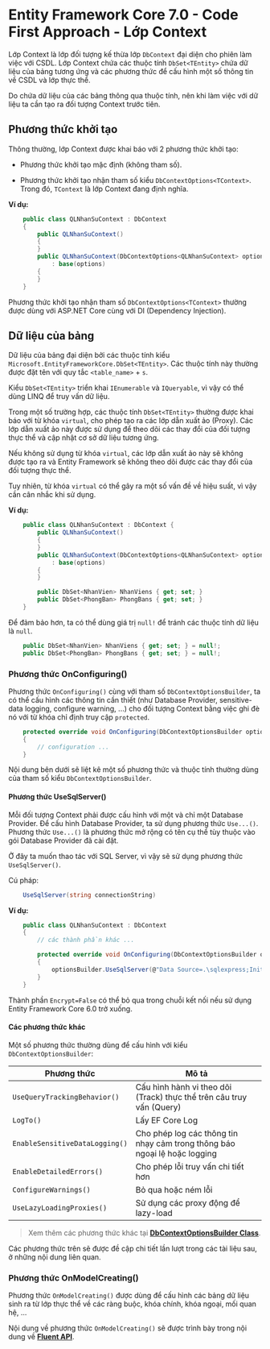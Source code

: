 # Entity Framework Core 7.0 - Code First Approach - Lớp Context

Lớp Context là lớp đối tượng kế thừa lớp `DbContext` đại diện cho phiên làm việc với CSDL. Lớp Context chứa 
các thuộc tính `DbSet<TEntity>` chứa dữ liệu của bảng tương ứng và các phương thức để cấu hình một số
thông tin về CSDL và lớp thực thể.

Do chứa dữ liệu của các bảng thông qua thuộc tính, nên khi làm việc với dữ liệu ta cần tạo ra đối tượng 
Context trước tiên.

## Phương thức khởi tạo

Thông thường, lớp Context được khai báo với 2 phương thức khởi tạo:

* Phương thức khởi tạo mặc định (không tham số).

* Phương thức khởi tạo nhận tham số kiểu `DbContextOptions<TContext>`. Trong đó, `TContext` là lớp Context đang định nghĩa.

**Ví dụ:**

```cs
    public class QLNhanSuContext : DbContext
    {
        public QLNhanSuContext() 
        {
        }
        public QLNhanSuContext(DbContextOptions<QLNhanSuContext> options)
            : base(options)
        {
        }
    }
```

Phương thức khởi tạo nhận tham số `DbContextOptions<TContext>` thường được dùng với ASP.NET Core cùng với DI (Dependency Injection).

## Dữ liệu của bảng

Dữ liệu của bảng đại diện bởi các thuộc tính kiểu `Microsoft.EntityFrameworkCore.DbSet<TEntity>`. Các thuộc tính này thường được đặt tên với quy tắc `<table_name>` + `s`.

Kiểu `DbSet<TEntity>` triển khai `IEnumerable` và `IQueryable`, vì vậy có thể dùng LINQ để truy vấn dữ liệu.

Trong một số trường hợp, các thuộc tính `DbSet<TEntity>` thường được khai báo với từ khóa `virtual`, cho 
phép tạo ra các lớp dẫn xuất ảo (Proxy). Các lớp dẫn xuất ảo này được sử dụng để theo dõi các thay đổi 
của đối tượng thực thể và cập nhật cơ sở dữ liệu tương ứng. 

Nếu không sử dụng từ khóa `virtual`, các lớp dẫn xuất ảo này sẽ không được tạo ra và Entity Framework sẽ không theo dõi được các thay đổi của đối tượng thực thể.

Tuy nhiên, từ khóa `virtual` có thể gây ra một số vấn đề về hiệu suất, vì vậy cần cân nhắc khi sử dụng.

**Ví dụ:**

```cs
    public class QLNhanSuContext : DbContext {
        public QLNhanSuContext() 
        {
        }
        public QLNhanSuContext(DbContextOptions<QLNhanSuContext> options)
            : base(options)
        {
        }

        public DbSet<NhanVien> NhanViens { get; set; }
        public DbSet<PhongBan> PhongBans { get; set; }
    }
```

Để đảm bảo hơn, ta có thể dùng giá trị `null!` để tránh các thuộc tính dữ liệu là `null`.

```cs
    public DbSet<NhanVien> NhanViens { get; set; } = null!;
    public DbSet<PhongBan> PhongBans { get; set; } = null!;
```

### Phương thức OnConfiguring()

Phương thức `OnConfiguring()` cùng với tham số `DbContextOptionsBuilder`, ta có thể cấu hình các thông 
tin cần thiết (như Database Provider, sensitive-data logging, configure warning, ...) cho đối tượng Context
bằng việc ghi đè nó với từ khóa chỉ định truy cập `protected`.

```cs
    protected override void OnConfiguring(DbContextOptionsBuilder optionsBuilder)
    {
        // configuration ...
    }
```

Nội dung bên dưới sẽ liệt kê một số phương thức và thuộc tính thường dùng của tham số kiểu
`DbContextOptionsBuilder`.

#### Phương thức UseSqlServer()

Mỗi đối tượng Context phải được cấu hình với một và chỉ một Database Provider. Để cấu hình Database 
Provider, ta sử dụng phương thức `Use...()`. Phương thức `Use...()` là phương thức mở rộng có tên cụ thể
tùy thuộc vào gói Database Provider đã cài đặt.

Ở đây ta muốn thao tác với SQL Server, vì vậy sẽ sử dụng phương thức `UseSqlServer()`.

Cú pháp:

```cs
    UseSqlServer(string connectionString)
```

**Ví dụ:**

```cs
    public class QLNhanSuContext : DbContext
    {
        // các thành phần khác ...

        protected override void OnConfiguring(DbContextOptionsBuilder optionsBuilder)
        {
            optionsBuilder.UseSqlServer(@"Data Source=.\sqlexpress;Initial Catalog=QLNhanSu;Integrated Security=True;Encrypt=False");
        }
    }
```

Thành phần `Encrypt=False` có thể bỏ qua trong chuỗi kết nối nếu sử dụng Entity Framework Core 6.0 trở xuống.

#### Các phương thức khác

Một số phương thức thường dùng để cấu hình với kiểu `DbContextOptionsBuilder`:

| Phương thức | Mô tả |
| --- | --- |
| `UseQueryTrackingBehavior()` | Cấu hình hành vi theo dõi (Track) thực thể trên câu truy vấn (Query) |
| `LogTo()` | Lấy EF Core Log |
| `EnableSensitiveDataLogging()` | Cho phép log các thông tin nhạy cảm trong thông báo ngoại lệ hoặc logging |
| `EnableDetailedErrors()` | Cho phép lỗi truy vấn chi tiết hơn |
| `ConfigureWarnings()` | Bỏ qua hoặc ném lỗi |
| `UseLazyLoadingProxies()` | Sử dụng các proxy động để lazy-load |

>  Xem thêm các phương thức khác tại [**DbContextOptionsBuilder Class**](https://learn.microsoft.com/en-us/dotnet/api/microsoft.entityframeworkcore.dbcontextoptionsbuilder?view=efcore-7.0).

Các phương thức trên sẽ được đề cập chi tiết lần lượt trong các tài liệu sau, ở những nội dung liên quan.

### Phương thức OnModelCreating()

Phương thức `OnModelCreating()` được dùng để cấu hình các bảng dữ liệu sinh ra từ lớp thực thể về các 
ràng buộc, khóa chính, khóa ngoại, mối quan hệ, ...

Nội dung về phương thức `OnModelCreating()` sẽ được trình bày trong nội dung về [**Fluent API**](/6_efcore7_code_first_approach_fluent_api.md).


